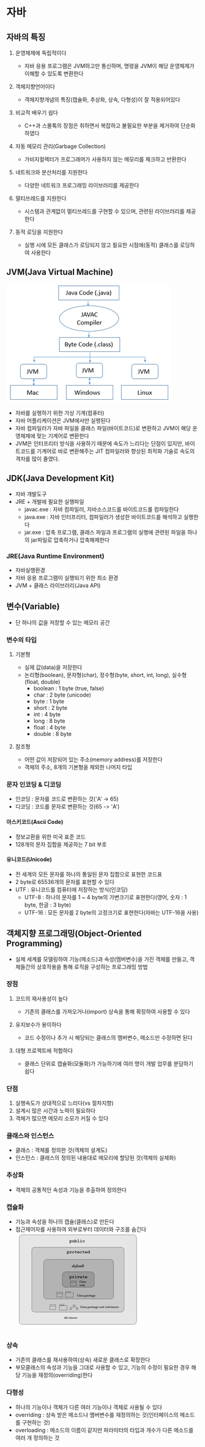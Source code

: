 # 자바

## 자바의 특징
 1. 운영체제에 독립적이다
    - 자바 응용 프로그램은 JVM하고만 통신하며, 명령을 JVM이 해당 운영체제가 이해할 수 있도록 변환한다

 2. 객체지향언어이다
    - 객체지향개념의 특징(캡슐화, 추상화, 상속, 다형성)이 잘 적용되어있다

 3. 비교적 배우기 쉽다
    - C++과 스몰톡의 장점은 취하면서 복잡하고 불필요한 부분을 제거하여 단순화하였다

 4. 자동 메모리 관리(Garbage Collection)
    - 가비지컬렉터가 프로그래머가 사용하지 않는 메모리를 체크하고 반환한다

 5. 네트워크와 분산처리를 지원한다
    - 다양한 네트워크 프로그래밍 라이브러리를 제공한다

 6. 멀티쓰레드를 지원한다
    - 시스템과 관계없이 멀티쓰레드를 구현할 수 있으며, 관련된 라이브러리를 제공한다

 7. 동적 로딩을 지원한다
    - 실행 시에 모든 클래스가 로딩되지 않고 필요한 시점에(동적) 클래스를 로딩하여 사용한다

## JVM(Java Virtual Machine)
![jvm](./image/jvm.png)
 - 자바를 실행하기 위한 가상 기계(컴퓨터)
 - 자바 어플리케이션은 JVM에서만 실행된다
 - 자바 컴파일러가 자바 파일을 클래스 파일(바이트코드)로 변환하고 JVM이 해당 운영체제에 맞는 기계어로 변환한다
 - JVM은 인터프리터 방식을 사용하기 때문에 속도가 느리다는 단점이 있지만,
 바이트코드를 기계어로 바로 변환해주는 JIT 컴파일러와 향상된 최적화 기술로 속도의 격차를 많이 줄였다.

## JDK(Java Development Kit)
 - 자바 개발도구
 - JRE + 개발에 필요한 실행파일
    - javac.exe : 자바 컴파일러, 자바소스코드를 바이트코드롤 컴파일한다
    - java.exe : 자바 인터프리터, 컴파일러가 생성한 바이트코드를 해석하고 실행한다
    - jar.exe :  압축 프로그램, 클래스 파일과 프로그램의 실행에 관련된 파일을 하나의 jar파일로 압축하거나 압축해제한다

### JRE(Java Runtime Environment)
 - 자바실행환경
 - 자바 응용 프로그램이 실행되기 위한 최소 환경
 - JVM + 클래스 라이브러리(Java API)

## 변수(Variable)
 - 단 하나의 값을 저장할 수 있는 메모리 공간

### 변수의 타입
 1. 기본형
    - 실제 값(data)을 저장한다
    - 논리형(boolean), 문자형(char), 정수형(byte, short, int, long), 실수형(float, double)
        - boolean : 1 byte (true, false)
        - char : 2 byte (unicode)
        - byte : 1 byte
        - short : 2 byte
        - int : 4 byte
        - long : 8 byte
        - float : 4 byte
        - double : 8 byte

 2. 참조형
    - 어떤 값이 저장되어 있는 주소(memory address)를 저장한다
    - 객체의 주소, 8개의 기본형을 제외한 나머지 타입

### 문자 인코딩 & 디코딩
 - 인코딩 : 문자를 코드로 변환하는 것('A' -> 65)
 - 디코딩 : 코드를 문자로 변환하는 것(65 -> 'A')

#### 아스키코드(Ascii Code)
 - 정보교환을 위한 미국 표준 코드
 - 128개의 문자 집합을 제공하는 7 bit 부호

#### 유니코드(Unicode)
 - 전 세계의 모든 문자를 하나의 통일된 문자 집합으로 표현한 코드표
 - 2 byte로 65536개의 문자를 표현할 수 있다
 - UTF : 유니코드를 컴퓨터에 저장하는 방식(인코딩)
    - UTF-8 : 하나의 문자를 1 ~ 4 byte의 가변크기로 표현한다(영어, 숫자 : 1 byte, 한글 : 3 byte)
    - UTF-16 : 모든 문자를 2 byte의 고정크기로 표현한다(자바는 UTF-16을 사용)

## 객체지향 프로그래밍(Object-Oriented Programming)
 - 실제 세계를 모델링하여 기능(메소드)과 속성(멤버변수)을 가진 객체를 만들고, 객체들간의 상호작용을 통해 로직을 구성하는 프로그래밍 방법

### 장점
 1. 코드의 재사용성이 높다
    - 기존의 클래스를 가져오거나(import) 상속을 통해 확장하여 사용할 수 있다

 2. 유지보수가 용이하다
    - 코드 수정이나 추가 시 해당되는 클래스의 멤버변수, 메소드만 수정하면 된다

 3. 대형 프로젝트에 적합하다
    - 클래스 단위로 캡슐화(모듈화)가 가능하기에 여러 명이 개발 업무를 분담하기 쉽다

### 단점
 1. 실행속도가 상대적으로 느리다(vs 절차지향)
 2. 설계시 많은 시간과 노력이 필요하다
 3. 객체가 많으면 메모리 소모가 커질 수 있다

### 클래스와 인스턴스
 - 클래스 : 객체를 정의한 것(객체의 설계도)
 - 인스턴스 : 클래스의 정의된 내용대로 메모리에 할당된 것(객체의 실체화)

### 추상화
 - 객체의 공통적인 속성과 기능을 추출하여 정의한다

### 캡슐화
 - 기능과 속성을 하나의 캡슐(클래스)로 만든다
 - 접근제어자를 사용하여 외부로부터 데이터와 구조를 숨긴다  
![access](./image/access.jpg)

### 상속
 - 기존의 클래스를 재사용하여(상속) 새로운 클래스로 확장한다
 - 부모클래스의 속성과 기능을 그대로 사용할 수 있고, 기능의 수정이 필요한 경우 해당 기능을 재정의(overriding)한다

### 다형성
 - 하나의 기능이나 객체가 다른 여러 기능이나 객체로 사용될 수 있다
 - overriding : 상속 받은 메소드나 멤버변수를 재정의하는 것(인터페이스의 메소드를 구현하는 것)
 - overloading : 메소드의 이름이 같지만 파라미터의 타입과 개수가 다른 메소드를 여러 개 정의하는 것
